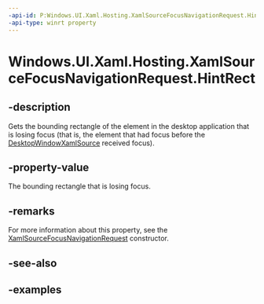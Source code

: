 ```yaml
---
-api-id: P:Windows.UI.Xaml.Hosting.XamlSourceFocusNavigationRequest.HintRect
-api-type: winrt property
---
```


<!-- Property syntax.
public Rect HintRect { get; }
-->

# Windows.UI.Xaml.Hosting.XamlSourceFocusNavigationRequest.HintRect

## -description
Gets the bounding rectangle of the element in the desktop application that is losing focus (that is, the element that had focus before the [DesktopWindowXamlSource](desktopwindowxamlsource.md) received focus).

## -property-value
The bounding rectangle that is losing focus.

## -remarks
For more information about this property, see the [XamlSourceFocusNavigationRequest](xamlsourcefocusnavigationrequest_xamlsourcefocusnavigationrequest_617944682.md) constructor.  

## -see-also

## -examples
